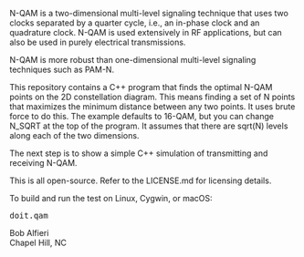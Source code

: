 <p>
N-QAM is a two-dimensional multi-level signaling technique that uses two clocks separated by a quarter cycle, i.e., an in-phase clock and 
an quadrature clock.  N-QAM is used extensively in RF applications, but can also be used in purely electrical transmissions.
</p>

<p>
N-QAM is more robust than one-dimensional multi-level signaling techniques such as PAM-N.
</p>

<p>
This repository contains a C++ program that finds the optimal N-QAM points on the 2D constellation diagram.  This means
finding a set of N points that maximizes the minimum distance between any two points.  It uses brute force to do this.
The example defaults to 16-QAM, but you can change N_SQRT at the top of the program.  It assumes that there are sqrt(N) 
levels along each of the two dimensions.
</p>

<p>
The next step is to show a simple C++ simulation of transmitting and receiving N-QAM.
</p>

<p>
This is all open-source.  Refer to the LICENSE.md for licensing details.
</p>

<p>
To build and run the test on Linux, Cygwin, or macOS:
</p>
<pre>
doit.qam
</pre>

<p>
Bob Alfieri<br>
Chapel Hill, NC
</p>
